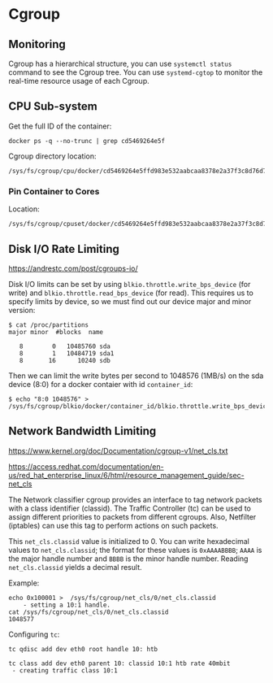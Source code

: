 # Cgroup

## Monitoring

Cgroup has a hierarchical structure, you can use `systemctl status` command to see the Cgroup tree.
You can use `systemd-cgtop` to monitor the real-time resource usage of each Cgroup.

## CPU Sub-system

Get the full ID of the container:

```
docker ps -q --no-trunc | grep cd5469264e5f
```

Cgroup directory location:

```
/sys/fs/cgroup/cpu/docker/cd5469264e5ffd983e532aabcaa8378e2a37f3c8d76d7fe4312c8783dca10bc7
```

### Pin Container to Cores

Location:

```
/sys/fs/cgroup/cpuset/docker/cd5469264e5ffd983e532aabcaa8378e2a37f3c8d76d7fe4312c8783dca10bc7/cpuset.cpus
```

## Disk I/O Rate Limiting

https://andrestc.com/post/cgroups-io/

Disk I/O limits can be set by using `blkio.throttle.write_bps_device` (for write) and `blkio.throttle.read_bps_device` (for read).
This requires us to specify limits by device, so we must find out our device major and minor version:

```
$ cat /proc/partitions
major minor  #blocks  name

   8        0   10485760 sda
   8        1   10484719 sda1
   8       16      10240 sdb
```

Then we can limit the write bytes per second to 1048576 (1MB/s) on the sda device (8:0) for a docker contaier with id `container_id`:

```
$ echo "8:0 1048576" > /sys/fs/cgroup/blkio/docker/container_id/blkio.throttle.write_bps_device
```

## Network Bandwidth Limiting

https://www.kernel.org/doc/Documentation/cgroup-v1/net_cls.txt

https://access.redhat.com/documentation/en-us/red_hat_enterprise_linux/6/html/resource_management_guide/sec-net_cls

The Network classifier cgroup provides an interface to tag network packets with a class identifier (classid).
The Traffic Controller (tc) can be used to assign different priorities to packets from different cgroups.
Also, Netfilter (iptables) can use this tag to perform actions on such packets.

This `net_cls.classid` value is initialized to 0.
You can write hexadecimal values to `net_cls.classid`; the format for these values is `0xAAAABBBB`; `AAAA` is the major handle number and `BBBB` is the minor handle number.
Reading `net_cls.classid` yields a decimal result.

Example:
```
echo 0x100001 >  /sys/fs/cgroup/net_cls/0/net_cls.classid
	- setting a 10:1 handle.
cat /sys/fs/cgroup/net_cls/0/net_cls.classid
1048577
```

Configuring `tc`:
```
tc qdisc add dev eth0 root handle 10: htb

tc class add dev eth0 parent 10: classid 10:1 htb rate 40mbit
 - creating traffic class 10:1
```
